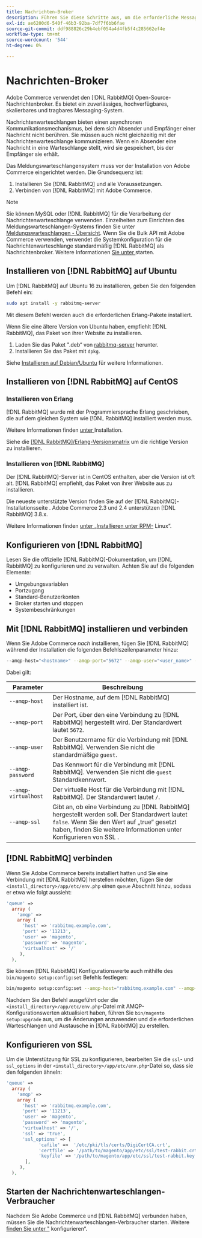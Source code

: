 ```yaml
---
title: Nachrichten-Broker
description: Führen Sie diese Schritte aus, um die erforderliche Message Broker-Software (z. B.  [!DNL RabbitMQ]) für lokale Installationen von Adobe Commerce zu installieren und zu konfigurieren.
exl-id: ae6200d6-540f-46b3-92ba-7df7f6bb6fae
source-git-commit: ddf988826c29b4ebf054a4d4fb5f4c285662ef4e
workflow-type: tm+mt
source-wordcount: '544'
ht-degree: 0%

---
```


# Nachrichten-Broker

Adobe Commerce verwendet den [!DNL RabbitMQ] Open-Source-Nachrichtenbroker. Es bietet ein zuverlässiges, hochverfügbares, skalierbares und tragbares Messaging-System.

Nachrichtenwarteschlangen bieten einen asynchronen Kommunikationsmechanismus, bei dem sich Absender und Empfänger einer Nachricht nicht berühren. Sie müssen auch nicht gleichzeitig mit der Nachrichtenwarteschlange kommunizieren. Wenn ein Absender eine Nachricht in eine Warteschlange stellt, wird sie gespeichert, bis der Empfänger sie erhält.

Das Meldungswarteschlangensystem muss vor der Installation von Adobe Commerce eingerichtet werden. Die Grundsequenz ist:

1. Installieren Sie [!DNL RabbitMQ] und alle Voraussetzungen.
1. Verbinden von [!DNL RabbitMQ] mit Adobe Commerce.

>[!NOTE]
>
>Sie können MySQL oder [!DNL RabbitMQ] für die Verarbeitung der Nachrichtenwarteschlange verwenden. Einzelheiten zum Einrichten des Meldungswarteschlangen-Systems finden Sie unter [Meldungswarteschlangen - Übersicht](https://developer.adobe.com/commerce/php/development/components/message-queues/). Wenn Sie die Bulk API mit Adobe Commerce verwenden, verwendet die Systemkonfiguration für die Nachrichtenwarteschlange standardmäßig [!DNL RabbitMQ] als Nachrichtenbroker. Weitere Informationen [ Sie unter ](../../configuration/cli/start-message-queues.md) starten.

## Installieren von [!DNL RabbitMQ] auf Ubuntu

Um [!DNL RabbitMQ] auf Ubuntu 16 zu installieren, geben Sie den folgenden Befehl ein:

```bash
sudo apt install -y rabbitmq-server
```

Mit diesem Befehl werden auch die erforderlichen Erlang-Pakete installiert.

Wenn Sie eine ältere Version von Ubuntu haben, empfiehlt [!DNL RabbitMQ], das Paket von ihrer Website zu installieren.

1. Laden Sie das Paket &quot;.deb“ von [rabbitmq-server](https://www.rabbitmq.com/download.html) herunter.
1. Installieren Sie das Paket mit `dpkg`.

Siehe [Installieren auf Debian/Ubuntu](https://www.rabbitmq.com/install-debian.html) für weitere Informationen.

## Installieren von [!DNL RabbitMQ] auf CentOS

### Installieren von Erlang

[!DNL RabbitMQ] wurde mit der Programmiersprache Erlang geschrieben, die auf dem gleichen System wie [!DNL RabbitMQ] installiert werden muss.

Weitere Informationen finden [ unter ](https://www.erlang-solutions.com/downloads/) Installation.

Siehe die [[!DNL RabbitMQ]/Erlang-Versionsmatrix](https://www.rabbitmq.com/which-erlang.html) um die richtige Version zu installieren.

### Installieren von [!DNL RabbitMQ]

Der [!DNL RabbitMQ]-Server ist in CentOS enthalten, aber die Version ist oft alt. [!DNL RabbitMQ] empfiehlt, das Paket von ihrer Website aus zu installieren.

Die neueste unterstützte Version finden Sie auf der [!DNL RabbitMQ]-Installationsseite . Adobe Commerce 2.3 und 2.4 unterstützen [!DNL RabbitMQ] 3.8.x.

Weitere Informationen finden [ unter „Installieren unter RPM-](https://www.rabbitmq.com/install-rpm.html) Linux“.

## Konfigurieren von [!DNL RabbitMQ]

Lesen Sie die offizielle [!DNL RabbitMQ]-Dokumentation, um [!DNL RabbitMQ] zu konfigurieren und zu verwalten. Achten Sie auf die folgenden Elemente:

* Umgebungsvariablen
* Portzugang
* Standard-Benutzerkonten
* Broker starten und stoppen
* Systembeschränkungen

## Mit [!DNL RabbitMQ] installieren und verbinden

Wenn Sie Adobe Commerce _nach_ installieren, fügen Sie [!DNL RabbitMQ] während der Installation die folgenden Befehlszeilenparameter hinzu:

```bash
--amqp-host="<hostname>" --amqp-port="5672" --amqp-user="<user_name>" --amqp-password="<password>" --amqp-virtualhost="/"
```

Dabei gilt:

| Parameter | Beschreibung |
|--- |--- |
| `--amqp-host` | Der Hostname, auf dem [!DNL RabbitMQ] installiert ist. |
| `--amqp-port` | Der Port, über den eine Verbindung zu [!DNL RabbitMQ] hergestellt wird. Der Standardwert lautet `5672`. |
| `--amqp-user` | Der Benutzername für die Verbindung mit [!DNL RabbitMQ]. Verwenden Sie nicht die standardmäßige `guest`. |
| `--amqp-password` | Das Kennwort für die Verbindung mit [!DNL RabbitMQ]. Verwenden Sie nicht die `guest` Standardkennwort. |
| `--amqp-virtualhost` | Der virtuelle Host für die Verbindung mit [!DNL RabbitMQ]. Der Standardwert lautet `/`. |
| `--amqp-ssl` | Gibt an, ob eine Verbindung zu [!DNL RabbitMQ] hergestellt werden soll. Der Standardwert lautet `false`. Wenn Sie den Wert auf „true“ gesetzt haben, finden Sie weitere Informationen unter Konfigurieren von SSL . |

## [!DNL RabbitMQ] verbinden

Wenn Sie Adobe Commerce bereits installiert hatten und Sie eine Verbindung mit [!DNL RabbitMQ] herstellen möchten, fügen Sie der `<install_directory>/app/etc/env.php` einen `queue` Abschnitt hinzu, sodass er etwa wie folgt aussieht:

```php
'queue' =>
  array (
    'amqp' =>
    array (
      'host' => 'rabbitmq.example.com',
      'port' => '11213',
      'user' => 'magento',
      'password' => 'magento',
      'virtualhost' => '/'
     ),
  ),
```

Sie können [!DNL RabbitMQ] Konfigurationswerte auch mithilfe des `bin/magento setup:config:set` Befehls festlegen:

```bash
bin/magento setup:config:set --amqp-host="rabbitmq.example.com" --amqp-port="11213" --amqp-user="magento" --amqp-password="magento" --amqp-virtualhost="/"
```

Nachdem Sie den Befehl ausgeführt oder die `<install_directory>/app/etc/env.php`-Datei mit AMQP-Konfigurationswerten aktualisiert haben, führen Sie `bin/magento setup:upgrade` aus, um die Änderungen anzuwenden und die erforderlichen Warteschlangen und Austausche in [!DNL RabbitMQ] zu erstellen.

## Konfigurieren von SSL

Um die Unterstützung für SSL zu konfigurieren, bearbeiten Sie die `ssl`- und `ssl_options` in der `<install_directory>/app/etc/env.php`-Datei so, dass sie den folgenden ähneln:

```php
'queue' =>
  array (
    'amqp' =>
    array (
      'host' => 'rabbitmq.example.com',
      'port' => '11213',
      'user' => 'magento',
      'password' => 'magento',
      'virtualhost' => '/',
      'ssl' => 'true',
      'ssl_options' => [
            'cafile' =>  '/etc/pki/tls/certs/DigiCertCA.crt',
            'certfile' => '/path/to/magento/app/etc/ssl/test-rabbit.crt',
            'keyfile' => '/path/to/magento/app/etc/ssl/test-rabbit.key'
       ],
     ),
  ),
```

## Starten der Nachrichtenwarteschlangen-Verbraucher

Nachdem Sie Adobe Commerce und [!DNL RabbitMQ] verbunden haben, müssen Sie die Nachrichtenwarteschlangen-Verbraucher starten. Weitere [ finden Sie unter &quot;](../../configuration/cli/start-message-queues.md) konfigurieren“.
